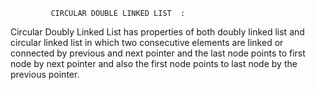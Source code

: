              CIRCULAR DOUBLE LINKED LIST  :

Circular Doubly Linked List has properties of both doubly linked list and circular linked list in which two consecutive elements are linked or connected by 
previous and next pointer and the last node points to first node by next pointer and also the first node points to last node by the previous pointer.
